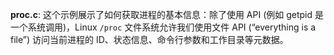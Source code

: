 **proc.c**: 这个示例展示了如何获取进程的基本信息：除了使用 API (例如 getpid 是一个系统调用)，Linux `/proc` 文件系统允许我们使用文件 API (“everything is a file”) 访问当前进程的 ID、状态信息、命令行参数和工作目录等元数据。
